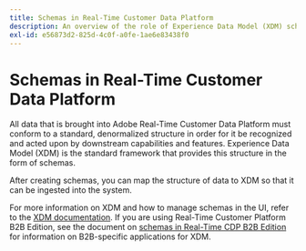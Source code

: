 ```yaml
---
title: Schemas in Real-Time Customer Data Platform
description: An overview of the role of Experience Data Model (XDM) schemas in Adobe Real-Time Customer Data Platform.
exl-id: e56873d2-825d-4c0f-a0fe-1ae6e83438f0
---
```

# Schemas in Real-Time Customer Data Platform

All data that is brought into Adobe Real-Time Customer Data Platform must conform to a standard, denormalized structure in order for it be recognized and acted upon by downstream capabilities and features. Experience Data Model (XDM) is the standard framework that provides this structure in the form of schemas.

After creating schemas, you can map the structure of data to XDM so that it can be ingested into the system.

For more information on XDM and how to manage schemas in the UI, refer to the [XDM documentation](../../xdm/home.md). If you are using Real-Time Customer Platform B2B Edition, see the document on [schemas in Real-Time CDP B2B Edition](./b2b.md) for information on B2B-specific applications for XDM.
